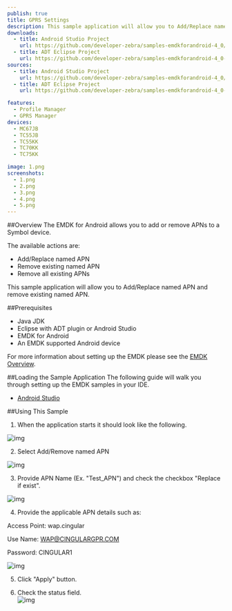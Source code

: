```yaml
---
publish: true
title: GPRS Settings
description: This sample application will allow you to Add/Replace named APN and remove existing named APN.
downloads:
  - title: Android Studio Project
    url: https://github.com/developer-zebra/samples-emdkforandroid-4_0/archive/ProfileGprsMgrSample1.zip   
  - title: ADT Eclipse Project
    url: https://github.com/developer-zebra/samples-emdkforandroid-4_0-ADT/archive/ProfileGprsMgrSample1.zip      
sources:
  - title: Android Studio Project
    url: https://github.com/developer-zebra/samples-emdkforandroid-4_0/tree/ProfileGprsMgrSample1
  - title: ADT Eclipse Project
    url: https://github.com/developer-zebra/samples-emdkforandroid-4_0-ADT/tree/ProfileGprsMgrSample1

features: 
  - Profile Manager
  - GPRS Manager
devices: 
  - MC67JB
  - TC55JB
  - TC55KK
  - TC70KK
  - TC75KK

image: 1.png
screenshots: 
  - 1.png
  - 2.png
  - 3.png
  - 4.png
  - 5.png 
---
```


##Overview
The EMDK for Android allows you to add or remove APNs to a Symbol device. 

The available actions are:
  
* Add/Replace named APN  
* Remove existing named APN  
* Remove all existing APNs  

This sample application will allow you to Add/Replace named APN and remove existing named APN.

##Prerequisites
- Java JDK 
- Eclipse with ADT plugin or  Android Studio
- EMDK for Android  
- An EMDK supported Android device

For more information about setting up the EMDK please see the [EMDK Overview](/emdk-for-android/4-0/guide/about).

##Loading the Sample Application
The following guide will walk you through setting up the EMDK samples in your IDE.

* [Android Studio](/emdk-for-android/4-0/guide/sample/emdksamples_androidstudio)

##Using This Sample
1. When the application starts it should look like the following.
  
  ![img](gprs_1.png)
  
2. Select Add/Remove named APN
  
  ![img](gprs_2.png)   

3. Provide APN Name (Ex. "Test_APN") and check the checkbox "Replace if exist".

  ![img](gprs_3.png)

4. Provide the applicable APN details such as:

  Access Point: wap.cingular

  Use Name: WAP@CINGULARGPR.COM

  Password: CINGULAR1

  ![img](gprs_4.png)
  
5. Click "Apply" button.

6. Check the status field.   
  ![img](gprs_5.png)  